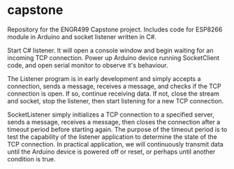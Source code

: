 # capstone
Repository for the ENGR499 Capstone project.
Includes code for ESP8266 module in Arduino and socket listener written in C#.

Start C# listener. It will open a console window and begin waiting for an incoming TCP connection.
Power up Arduino device running SocketClient code, and open serial monitor to observe it's behaviour.

The Listener program is in early development and simply accepts a connection, sends a message, receives a message, and checks if the TCP
connection is open. If so, continue receiving data. If not, close the stream and socket, stop the listener, then start listening for a new
TCP connection.

SocketListener simply initializes a TCP connection to a specified server, sends a message, receives a message, then closes the connection
after a timeout period before starting again. The purpose of the timeout period is to test the capability of the listener application to
determine the state of the TCP connection. In practical application, we will continuously transmit data until the Arduino device is powered
off or reset, or perhaps until another condition is true.
